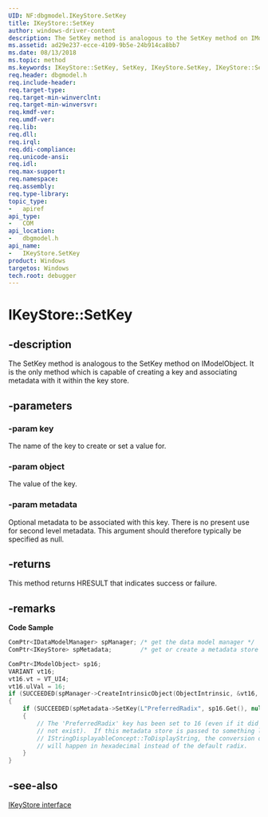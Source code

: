 ```yaml
---
UID: NF:dbgmodel.IKeyStore.SetKey
title: IKeyStore::SetKey
author: windows-driver-content
description: The SetKey method is analogous to the SetKey method on IModelObject.
ms.assetid: ad29e237-ecce-4109-9b5e-24b914ca8bb7
ms.date: 08/13/2018
ms.topic: method
ms.keywords: IKeyStore::SetKey, SetKey, IKeyStore.SetKey, IKeyStore::SetKey, IKeyStore.SetKey
req.header: dbgmodel.h
req.include-header:
req.target-type:
req.target-min-winverclnt:
req.target-min-winversvr:
req.kmdf-ver:
req.umdf-ver:
req.lib:
req.dll:
req.irql: 
req.ddi-compliance:
req.unicode-ansi:
req.idl:
req.max-support:
req.namespace:
req.assembly:
req.type-library: 
topic_type: 
-	apiref
api_type: 
-	COM
api_location: 
-	dbgmodel.h
api_name: 
-	IKeyStore.SetKey
product: Windows
targetos: Windows
tech.root: debugger
---
```


# IKeyStore::SetKey


## -description

The SetKey method is analogous to the SetKey method on IModelObject. It is the only method which is capable of creating a key and associating metadata with it within the key store. 

## -parameters

### -param key
The name of the key to create or set a value for.

### -param object
The value of the key.

### -param metadata
Optional metadata to be associated with this key. There is no present use for second level metadata. This argument should therefore typically be specified as null.


## -returns
This method returns HRESULT that indicates success or failure.

## -remarks
**Code Sample**

```cpp
ComPtr<IDataModelManager> spManager; /* get the data model manager */
ComPtr<IKeyStore> spMetadata;        /* get or create a metadata store */

ComPtr<IModelObject> sp16;
VARIANT vt16;
vt16.vt = VT_UI4;
vt16.ulVal = 16;
if (SUCCEEDED(spManager->CreateIntrinsicObject(ObjectIntrinsic, &vt16, &sp16)))
{
    if (SUCCEEDED(spMetadata->SetKey(L"PreferredRadix", sp16.Get(), nullptr)))
    {
        // The 'PreferredRadix' key has been set to 16 (even if it did 
        // not exist).  If this metadata store is passed to something like
        // IStringDisplayableConcept::ToDisplayString, the conversion of numbers 
        // will happen in hexadecimal instead of the default radix.
    }
}
```

## -see-also

[IKeyStore interface](nn-dbgmodel-ikeystore.md)

